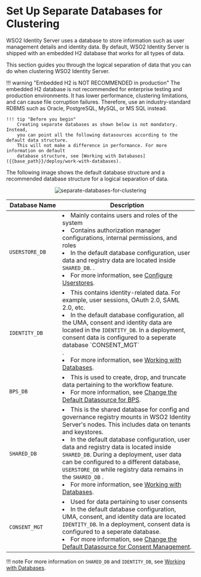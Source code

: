 # Set Up Separate Databases for Clustering

WSO2 Identity Server uses a database to store information such as
user management details and identity data. By
default, WSO2 Identity Server is shipped with an embedded H2 database that
works for all types of data.

This section guides you through the logical separation of data that you
can do when clustering WSO2 Identity Server. 

!!! warning "Embedded H2 is NOT RECOMMENDED in production"
    The embedded H2 database is not recommended for enterprise testing and 
    production environments. It has lower performance, clustering
    limitations, and can cause file corruption failures. Therefore, use an
    industry-standard RDBMS such as Oracle, PostgreSQL, MySQL, or MS SQL
    instead.
    
    !!! tip "Before you begin"
        Creating separate databases as shown below is not mandatory. Instead, 
        you can point all the following datasources according to the default data structure. 
        This will not make a difference in performance. For more information on default 
        database structure, see [Working with Databases]({{base_path}}/deploy/work-with-databases).

The following image shows the default database structure and a recommended 
database structure for a logical separation of data.

<div>
    <center>
        <img src="{{base_path}}/assets/img/deploy/separate-databases-for-clustering.png"
         alt="separate-databases-for-clustering ">
    </center>
</div>

<table>
<thead>
<tr class="header">
<th>Database Name</th>
<th>Description</th>
</tr>
</thead>
<tbody>
<tr class="odd">
<td><code>             USERSTORE_DB            </code></td>
<td>
<li>Mainly contains users and roles of the system</li>
<li>Contains authorization manager configurations, internal permissions, and roles</li>
<li>In the default database configuration, user data and registry data are located inside <code>SHARED_DB</code>.
.</li>
<li>For more information, see <a href="{{base_path}}/deploy/configure-user-stores">Configure Userstores</a>.</li>
</td>
</tr>
<tr class="even">
<td><code>             IDENTITY_DB            </code></td>
<td>
<li>This contains identity-related data. For example, user sessions, OAuth 2.0, SAML 2.0, etc.</li>
<li>In the default database configuration, all the UMA, consent and identity data are located 
in the <code>IDENTITY_DB</code>.
 In a deployment, consent data is configured to a seperate
  database `CONSENT_MGT`</li>.
<li>For more information, see <a href="{{base_path}}/deploy/work-with-databases">Working with Databases</a>.</li>
</td>
</tr>
<tr class="even">
<td><code>             BPS_DB            </code></td>
<td>
<li>This is used to create, drop, and truncate data pertaining to the workflow feature.</li>
<li>For more information, see <a href="{{base_path}}/deploy/change-datasource-bpsds">Change the Default Datasource 
for BPS</a>.</li>
</td>
</tr>
<tr class="odd">
<td><code>             SHARED_DB            </code></td>
<td>
<li>This is the shared database for config and governance registry mounts in WSO2 Identity Server's nodes. This includes data on tenants and 
keystores.</li>
<li>In the default database configuration, user data and registry data is located inside <code>SHARED_DB</code>. 
During a deployment, user data can be configured to a different database, <code>USERSTORE_DB</code> while registry
 data remains in the <code>SHARED_DB</code>
.</li>
<li>For more information, see <a href="{{base_path}}/deploy/work-with-databases">Working with Databases</a>.</li>
</td>
</tr>
<tr class="even">
<td><code>             CONSENT_MGT          </code></td>
<td>
<li>Used for data pertaining to user consents</li>
<li>In the default database configuration, UMA, consent, and identity data are located <code>IDENTITY_DB</code>. 
In a deployment, consent data is configured to a seperate 
database.</li>
<li>For more information, see <a href="{{base_path}}/deploy/change-datasource-consent-management">Change the Default Datasource for 
Consent Management</a>.</li>
</td>
</tr>
</tbody>
</table>

!!! note
    For more information on `SHARED_DB` and `IDENTITY_DB`, see [Working with Databases]({{base_path}}/deploy/work-with-databases/).
